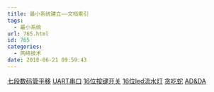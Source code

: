 ```yaml
---
title: 最小系统建立——文档索引
tags:
  - 最小系统
url: 765.html
id: 765
categories:
  - 网络技术
date: 2018-06-21 09:59:43
---
```


[七段数码管平移](https://www.liaorenjie.top/Landers/2018/674.html) [UART串口](https://www.liaorenjie.top/Landers/2018/746.html) [16位按键开关](https://www.liaorenjie.top/Landers/2018/700.html) [16位led流水灯](https://www.liaorenjie.top/Landers/2018/712.html) [贪吃蛇](https://www.liaorenjie.top/Landers/2018/739.html) [AD&DA](https://www.liaorenjie.top/Landers/2018/768.html)